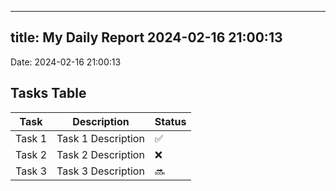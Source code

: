 
---
title: My Daily Report 2024-02-16 21:00:13
---

Date: 2024-02-16 21:00:13

## Tasks Table

| Task | Description | Status |
|------|-------------|--------|
| Task 1 | Task 1 Description | ✅ |
| Task 2 | Task 2 Description | ❌ |
| Task 3 | Task 3 Description | 🔜 |
